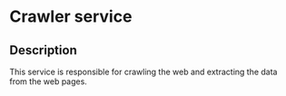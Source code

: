 # Crawler service

## Description

This service is responsible for crawling the web and extracting the data from the web pages.
